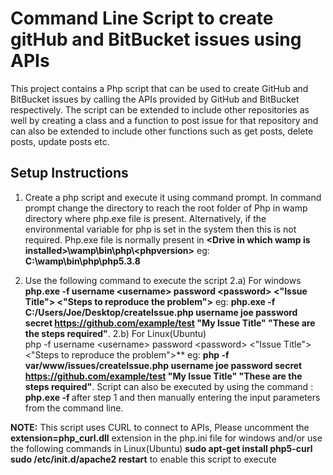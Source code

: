 Command Line Script to create gitHub and BitBucket issues using APIs
===========================================================

This project contains a Php script that can be used to create GitHub and BitBucket issues by calling the APIs provided by GitHub and BitBucket respectively. The script can be extended to include other repositories as well by creating a class and a function to post issue for that repository and can also be extended to include other functions such as get posts, delete posts, update posts etc.


Setup Instructions
------------------

1. Create a php script and execute it using command prompt. In command prompt change the directory to reach the root folder of Php in wamp directory where php.exe file is present. Alternatively, if the environmental variable for php is set in the system then this is not required. Php.exe file is normally present in 
**\<Drive in which wamp is installed>\wamp\bin\php\\\<phpversion>** eg: **C:\wamp\bin\php\php5.3.8**
 
2. Use the following command to execute the script
	2.a) For windows
		**php.exe -f <php script path> username \<username> password \<password> <repository URL> <"Issue Title"> <"Steps to reproduce the problem">**
		eg: **php.exe -f C:/Users/Joe/Desktop/createIssue.php username joe password secret https://github.com/example/test "My Issue Title" "These are the steps required"**.
	2.b) For Linux(Ubuntu)	
		 php -f <php script path> username \<username> password \<password> <repository URL> <"Issue Title"> <"Steps to reproduce the problem">**
		eg: **php -f var/www/issues/createIssue.php username joe password secret https://github.com/example/test "My Issue Title" "These are the steps required"**.
Script can also be executed by using the command : 
**php.exe -f <php script path>**
after step 1 and then manually entering the input parameters from the command line.

**NOTE:** This script uses CURL to connect to APIs, Please uncomment the **extension=php_curl.dll** extension in the php.ini file for windows and/or use the following commands in Linux(Ubuntu)
**sudo apt-get install php5-curl**
**sudo /etc/init.d/apache2 restart**
to enable this script to execute
